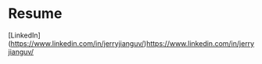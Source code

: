# Resume
[LinkedIn] (https://www.linkedin.com/in/jerryjianguv/)https://www.linkedin.com/in/jerryjianguv/
